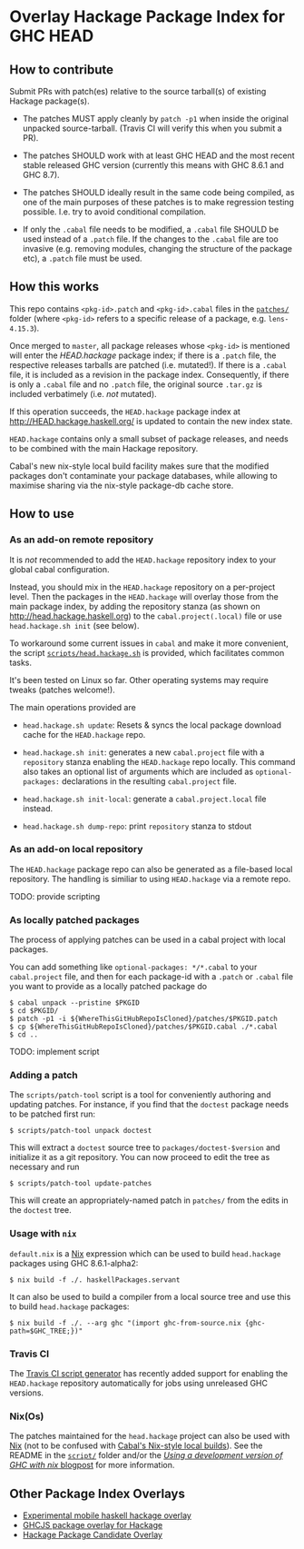 # Overlay Hackage Package Index for GHC HEAD

## How to contribute

Submit PRs with patch(es) relative to the source tarball(s) of
existing Hackage package(s).

- The patches MUST apply cleanly by `patch -p1` when inside the
  original unpacked source-tarball. (Travis CI will verify this when
  you submit a PR).

- The patches SHOULD work with at least GHC HEAD and the most recent
  stable released GHC version (currently this means with GHC 8.6.1 and
  GHC 8.7).

- The patches SHOULD ideally result in the same code being compiled,
  as one of the main purposes of these patches is to make regression
  testing possible. I.e. try to avoid conditional compilation.

- If only the `.cabal` file needs to be modified, a `.cabal` file
  SHOULD be used instead of a `.patch` file. If the changes to the
  `.cabal` file are too invasive (e.g. removing modules, changing the
  structure of the package etc), a `.patch` file must be used.

## How this works

This repo contains `<pkg-id>.patch` and `<pkg-id>.cabal` files in the
[`patches/`](./patches/) folder (where `<pkg-id>` refers to a specific
release of a package, e.g. `lens-4.15.3`).

Once merged to `master`, all package releases whose `<pkg-id>` is
mentioned will enter the *HEAD.hackage* package index; if there is a
`.patch` file, the respective releases tarballs are patched
(i.e. mutated!). If there is a `.cabal` file, it is included as a
revision in the package index. Consequently, if there is only a
`.cabal` file and no `.patch` file, the original source `.tar.gz` is
included verbatimely (i.e. *not* mutated).

If this operation succeeds, the `HEAD.hackage` package index at
http://HEAD.hackage.haskell.org/ is updated to contain the new index
state.

`HEAD.hackage` contains only a small subset of package releases,
and needs to be combined with the main Hackage repository.

Cabal's new nix-style local build facility makes sure that the
modified packages don't contaminate your package databases, while
allowing to maximise sharing via the nix-style package-db cache store.

## How to use


### As an add-on remote repository

It is *not* recommended to add the `HEAD.hackage` repository index to
your global cabal configuration.

Instead, you should mix in the `HEAD.hackage` repository on a
per-project level. Then the packages in the `HEAD.hackage` will
overlay those from the main package index, by adding the repository stanza (as shown on http://head.hackage.haskell.org) to the `cabal.project(.local)` file or use `head.hackage.sh init` (see below).

To workaround some current issues in `cabal` and make it more
convenient, the script
[`scripts/head.hackage.sh`](scripts/head.hackage.sh) is provided,
which facilitates common tasks.

It's been tested on Linux so far. Other operating systems may require
tweaks (patches welcome!).

The main operations provided are

- `head.hackage.sh update`: Resets & syncs the local package download cache for the `HEAD.hackage` repo.

- `head.hackage.sh init`: generates a new `cabal.project` file with a `repository` stanza enabling the `HEAD.hackage` repo locally. This command also takes an optional list of arguments which are included as `optional-packages:` declarations in the resulting `cabal.project` file.

- `head.hackage.sh init-local`: generate a `cabal.project.local` file instead.

- `head.hackage.sh dump-repo`: print `repository` stanza to stdout


### As an add-on local repository

The `HEAD.hackage` package repo can also be generated as a file-based
local repository. The handling is similiar to using `HEAD.hackage` via
a remote repo.

TODO: provide scripting

### As locally patched packages

The process of applying patches can be used in a cabal project with
local packages.

You can add something like `optional-packages: */*.cabal` to your
`cabal.project` file, and then for each package-id with a `.patch` or
`.cabal` file you want to provide as a locally patched package do

```
$ cabal unpack --pristine $PKGID
$ cd $PKGID/
$ patch -p1 -i ${WhereThisGitHubRepoIsCloned}/patches/$PKGID.patch
$ cp ${WhereThisGitHubRepoIsCloned}/patches/$PKGID.cabal ./*.cabal
$ cd ..
```

TODO: implement script

### Adding a patch

The `scripts/patch-tool` script is a tool for conveniently authoring and updating
patches. For instance, if you find that the `doctest` package needs to be
patched first run:
```
$ scripts/patch-tool unpack doctest
```
This will extract a `doctest` source tree to `packages/doctest-$version` and
initialize it as a git repository. You can now proceed to edit the tree as
necessary and run
```
$ scripts/patch-tool update-patches
```
This will create an appropriately-named patch in `patches/` from the edits in
the `doctest` tree.

### Usage with `nix`

`default.nix` is a [Nix](https://nixos.org/nix/) expression which can be used to
build `head.hackage` packages using GHC 8.6.1-alpha2:
```
$ nix build -f ./. haskellPackages.servant
```
It can also be used to build a compiler from a local source tree and use this to
build `head.hackage` packages:
```
$ nix build -f ./. --arg ghc "(import ghc-from-source.nix {ghc-path=$GHC_TREE;})"
```

### Travis CI

The [Travis CI script generator](https://github.com/haskell-hvr/multi-ghc-travis) has recently added support for enabling the `HEAD.hackage` repository automatically for jobs using unreleased GHC versions.

### Nix(Os)

The patches maintained for the `head.hackage` project can also be used with [Nix](https://nixos.org/nix/) (not to be confused with [Cabal's Nix-style local builds](http://cabal.readthedocs.io/en/latest/nix-local-build-overview.html)). See the README in the [`script/`](./scripts) folder and/or the
[*Using a development version of GHC with nix* blogpost](http://mpickering.github.io/posts/2018-01-05-ghchead-nix.html) for more information.

## Other Package Index Overlays

- [Experimental mobile haskell hackage overlay](http://hackage.mobilehaskell.org/)
- [GHCJS package overlay for Hackage](http://hackage-ghcjs-overlay.nomeata.de/)
- [Hackage Package Candidate Overlay](http://cand.hackage.haskell.org/)

